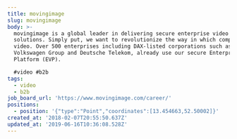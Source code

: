 ```yaml
---
title: movingimage
slug: movingimage
body: >-
  movingimage is a global leader in delivering secure enterprise video
  solutions. Simply put, we want to revolutionize the way in which companies use
  video. Over 500 enterprises including DAX-listed corporations such as the
  Volkswagen Group and Deutsche Telekom, already use our secure Enterprise Video
  Platform (EVP). 

  #video #b2b
tags:
  - video
  - b2b
job_board_url: 'https://www.movingimage.com/career/'
positions:
  - position: '{"type":"Point","coordinates":[13.454663,52.50002]}'
created_at: '2018-02-07T20:55:50.637Z'
updated_at: '2019-06-16T10:36:08.528Z'
---
```


